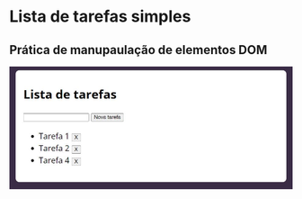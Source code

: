 # Lista de tarefas simples

## Prática de manupaulação de elementos DOM

![Print do resultado do exercício Listas de Tarefas](https://github.com/renanslopes/curso_javascript_typescript/blob/master/JS/basico/15%20-%20Lista_de_tarefas_exercicio/print_lista_exercicios.JPG?raw=true)